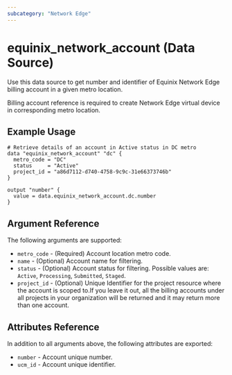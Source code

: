 ```yaml
---
subcategory: "Network Edge"
---
```


# equinix_network_account (Data Source)

Use this data source to get number and identifier of Equinix Network Edge
billing account in a given metro location.

Billing account reference is required to create Network Edge virtual device
in corresponding metro location.

## Example Usage

```hcl
# Retrieve details of an account in Active status in DC metro
data "equinix_network_account" "dc" {
  metro_code = "DC"
  status     = "Active"
  project_id = "a86d7112-d740-4758-9c9c-31e66373746b" 
}

output "number" {
  value = data.equinix_network_account.dc.number
}
```

## Argument Reference

The following arguments are supported:

* `metro_code` - (Required) Account location metro code.
* `name` - (Optional) Account name for filtering.
* `status` - (Optional) Account status for filtering. Possible values are: `Active`, `Processing`,
`Submitted`, `Staged`.
* `project_id` - (Optional) Unique Identifier for the project resource where the account is scoped to.If you
leave it out, all the billing accounts under all projects in your organization will be returned and it may return more than one account.

## Attributes Reference

In addition to all arguments above, the following attributes are exported:

* `number` - Account unique number.
* `ucm_id` - Account unique identifier.
